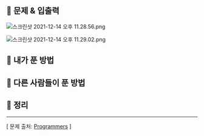 ## 📍 문제 & 입출력

![스크린샷 2021-12-14 오후 11.28.56.png](https://s3-us-west-2.amazonaws.com/secure.notion-static.com/c732e0d3-acd5-45e5-9f16-0a6f90b53232/스크린샷_2021-12-14_오후_11.28.56.png)

![스크린샷 2021-12-14 오후 11.29.02.png](https://s3-us-west-2.amazonaws.com/secure.notion-static.com/34680960-bf76-415a-9729-58e80038cf7c/스크린샷_2021-12-14_오후_11.29.02.png)

## 📍 내가 푼 방법

## 📍 다른 사람들이 푼 방법

## 📍 정리

---

[ 문제 출처: [Programmers](https://programmers.co.kr/) ]
